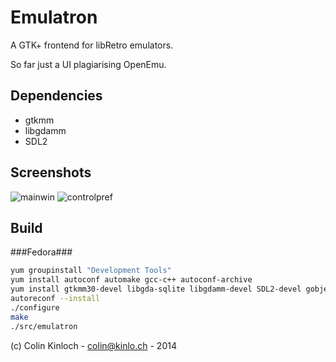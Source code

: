 Emulatron
=========
A GTK+ frontend for libRetro emulators.

So far just a UI plagiarising OpenEmu.

Dependencies
------------
* gtkmm
* libgdamm
* SDL2

Screenshots
-----------
![mainwin](https://raw.githubusercontent.com/wiki/ColinKinloch/Emulatron/window.png "Main Window")
![controlpref](https://raw.githubusercontent.com/wiki/ColinKinloch/Emulatron/controls.png "Control Preferences")

Build
-----
###Fedora###
```bash
yum groupinstall "Development Tools"
yum install autoconf automake gcc-c++ autoconf-archive
yum install gtkmm30-devel libgda-sqlite libgdamm-devel SDL2-devel gobject-introspection-devel
autoreconf --install
./configure
make
./src/emulatron
```

(c) Colin Kinloch - colin@kinlo.ch - 2014
